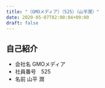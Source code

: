 ```yaml
---
title: "（GMOメディア）（525）（山平潤）"
date: 2020-05-07T02:00:04+09:00
draft: false
---
```


## 自己紹介
- 会社名 GMOメディア
- 社員番号　525
- 名前 山平 潤